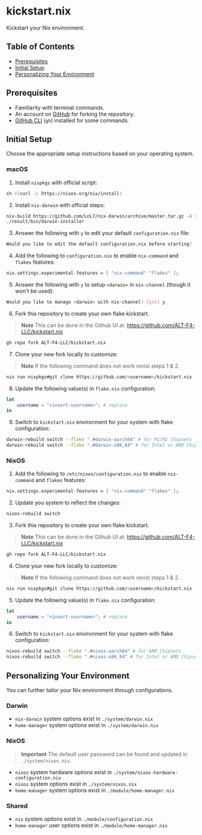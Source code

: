 # kickstart.nix
Kickstart your Nix environment.


## Table of Contents

- [Prerequisites](#prerequisites)
- [Initial Setup](#initial-setup)
- [Personalizing Your Environment](#personalizing-your-environment)


## Prerequisites

- Familiarity with terminal commands.
- An account on [GitHub](https://github.com/) for forking the repository.
- [GitHub CLI](https://github.com/cli/cli) (`gh`) installed for some commands.


## Initial Setup

Choose the appropriate setup instructions based on your operating system.

### macOS

1. Install `nixpkgs` with official script:

```bash
sh <(curl -L https://nixos.org/nix/install)
```

2. Install `nix-darwin` with official steps:

```bash
nix-build https://github.com/LnL7/nix-darwin/archive/master.tar.gz -A installer
./result/bin/darwin-installer
```

3. Answer the following with `y` to edit your default `configuration.nix` file:

```bash
Would you like to edit the default configuration.nix before starting? [y/n] y
```

4. Add the following to `configuration.nix` to enable `nix-command` and `flakes` features:

```nix
nix.settings.experimental-features = [ "nix-command" "flakes" ];
```

5. Answer the following with `y` to setup `<darwin>` in `nix-channel` (though it won't be used):

```bash
Would you like to manage <darwin> with nix-channel? [y/n] y
```

6. Fork this repository to create your own flake kickstart.

> **Note**
> This can be done in the Github UI at: https://github.com/ALT-F4-LLC/kickstart.nix

```bash
gh repo fork ALT-F4-LLC/kickstart.nix
```

7. Clone your new fork locally to customize:

> **Note**
> If the following command does not work revist steps 1 & 2.

```bash
nix run nixpkgs#git clone https://github.com/<username>/kickstart.nix
```

8. Update the following value(s) in `flake.nix` configuration:

```nix
let
    username = "<insert-username>"; # replace
in
```

9. Switch to `kickstart.nix` environment for your system with flake configuration:

```bash
darwin-rebuild switch --flake ".#darwin-aarch64" # for M1/M2 Chipsets
darwin-rebuild switch --flake ".#darwin-x86_64" # for Intel or AMD Chipsets
```

### NixOS

1. Add the following to `/etc/nixos/configuration.nix` to enable `nix-command` and `flakes` features:

```nix
nix.settings.experimental-features = [ "nix-command" "flakes" ];
```

2. Update you system to reflect the changes:

```bash
nixos-rebuild switch
```

3. Fork this repository to create your own flake kickstart.

> **Note**
> This can be done in the Github UI at: https://github.com/ALT-F4-LLC/kickstart.nix

```bash
gh repo fork ALT-F4-LLC/kickstart.nix
```

4. Clone your new fork locally to customize:

> **Note**
> If the following command does not work revist steps 1 & 2.

```bash
nix run nixpkgs#git clone https://github.com/<username>/kickstart.nix
```

5. Update the following value(s) in `flake.nix` configuration:

```nix
let
    username = "<insert-username>"; # replace
in
```

6. Switch to `kickstart.nix` environment for your system with flake configuration:

```bash
nixos-rebuild switch --flake ".#nixos-aarch64" # for ARM Chipsets
nixos-rebuild switch --flake ".#nixos-x86_64" # for Intel or AMD Chipsets
```


## Personalizing Your Environment

You can further tailor your Nix environment through configurations.

### Darwin

- `nix-darwin` system options exist in `./system/darwin.nix`
- `home-manager` system options exist in `./system/darwin.nix`

### NixOS

> **Important**
> The default user password can be found and updated in `./system/nixos.nix`.

- `nixos` system hardware options exist in `./system/nixos-hardware-configuration.nix`
- `nixos` system options exist in `./system/nixos.nix`
- `home-manager` system options exist in `./module/home-manager.nix`

### Shared

- `nix` system options exist in `./module/configuration.nix`
- `home-manager` user options exist in `./module/home-manager.nix`
